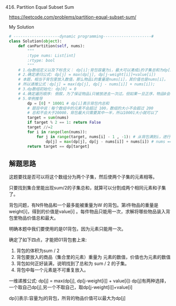 ## 
416. Partition Equal Subset Sum
 
https://leetcode.com/problems/partition-equal-subset-sum/

My Solution

```python
# --------------------dynamic programming---------------------#
class Solution(object):
    def canPartition(self, nums):
        """
        :type nums: List[int]
        :rtype: bool
        """
    # 1.dp数组定义以及下标含义： dp[i]:背包容量为i，最大可以凑成i的子集总和为dp[i]
    # 2.确定递归公式: dp[j] = max(dp[j], dp[j-weight[i]]+value[i])
    # 本题，相当于背包里放入数值，那么物品i的重量是nums[i]，其价值也是nums[i]。
    # 所以递推公式：dp[j] = max(dp[j], dp[j - nums[i]] + nums[i]);
    # 3.dp数组初始化: dp[0] = 0
    # 4.确定遍历顺序: 倒叙，为了保证物品i只被放进去一次过。但如果一旦正序，物品0会被重复加入多次。
    # 5.举例推导
        dp = [0] * 10001 # dp[i]表示背包内总和
        # 题目中说：每个数组中的元素不会超过 100，数组的大小不会超过 200
        # 总和不会大于20000，背包最大只需要其中一半，所以10001大小就可以了
        target = sum(nums)
        if target % 2 == 1: return False
        target //=2
        for i in range(len(nums)):
            for j in range(target, nums[i] - 1 , -1): # 从背包满到i，进行一个倒叙
                dp[j] = max(dp[j], dp[j - nums[i]] + nums[i]) # nums == value
        return target == dp[target]
```
## 解题思路
这题要找是否可以将这个数组分为两个子集，然后使两个子集的元素相等。

只要找到集合里能出现sum/2的子集总和，就算可以分割成两个相同元素和子集了。

背包问题，有N件物品和一个最多能被重量为W 的背包。第i件物品的重量是weight[i]，得到的价值是value[i] 。每件物品只能用一次，求解将哪些物品装入背包里物品价值总和最大。

明确本题中我们要使用的是01背包，因为元素只能用一次。

确定了如下四点，才能把01背包套上来:
1. 背包的体积为sum / 2
2. 背包要放入的商品（集合里的元素）重量为 元素的数值，价值也为元素的数值
3. 背包如何正好装满，说明找到了总和为 sum / 2 的子集。
4. 背包中每一个元素是不可重复放入。

一维递推公式: dp[j] = max(dp[j], dp[j-weight[i]] + value[i]) dp[j]有两种选择，一个取自己dp[j],另一个不取自己，取dp[j-weight[i]]+value[i]

dp[i]表示:容量为j的背包，所背的物品价值可以最大为dp[j]

